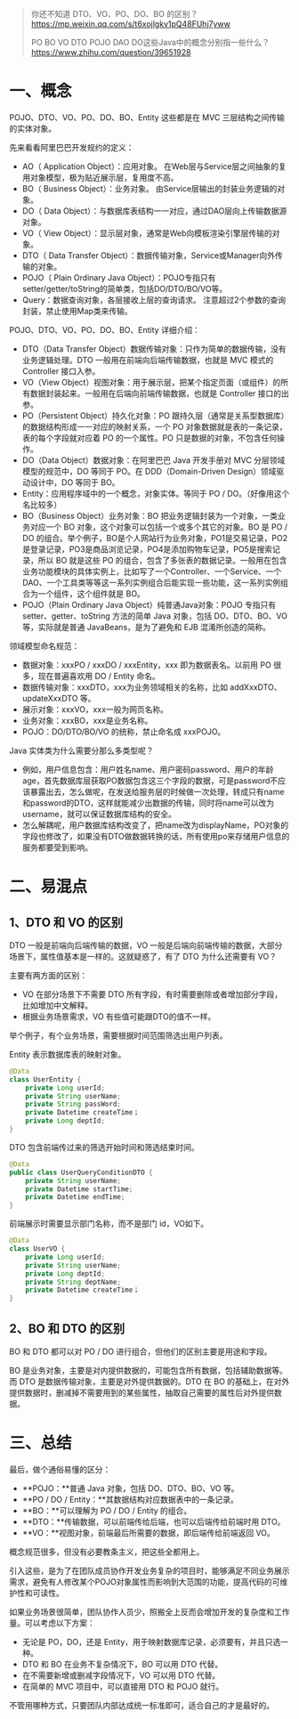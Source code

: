 > 你还不知道 DTO、VO、PO、DO、BO 的区别？https://mp.weixin.qq.com/s/t6xojlgkv1pQ48FUhj7yww
>
> PO BO VO DTO POJO DAO DO这些Java中的概念分别指一些什么？https://www.zhihu.com/question/39651928

# 一、概念

POJO、DTO、VO、PO、DO、BO、Entity 这些都是在 MVC 三层结构之间传输的实体对象。

先来看看阿里巴巴开发规约的定义：

- AO（ Application Object）：应用对象。 在Web层与Service层之间抽象的复用对象模型，极为贴近展示层，复用度不高。
- BO（ Business Object）：业务对象。 由Service层输出的封装业务逻辑的对象。
- DO（ Data Object）：与数据库表结构一一对应，通过DAO层向上传输数据源对象。
- VO（ View Object）：显示层对象，通常是Web向模板渲染引擎层传输的对象。
- DTO（ Data Transfer Object）：数据传输对象，Service或Manager向外传输的对象。
- POJO（ Plain Ordinary Java Object）：POJO专指只有setter/getter/toString的简单类，包括DO/DTO/BO/VO等。
- Query：数据查询对象，各层接收上层的查询请求。 注意超过2个参数的查询封装，禁止使用Map类来传输。

POJO、DTO、VO、PO、DO、BO、Entity 详细介绍：

- DTO（Data Transfer Object）数据传输对象：只作为简单的数据传输，没有业务逻辑处理。DTO 一般用在前端向后端传输数据，也就是 MVC 模式的 Controller 接口入参。
- VO（View Object）视图对象：用于展示层，把某个指定页面（或组件）的所有数据封装起来。一般用在后端向前端传输数据，也就是 Controller 接口的出参。
- PO（Persistent Object）持久化对象：PO 跟持久层（通常是关系型数据库）的数据结构形成一一对应的映射关系，一个 PO 对象数据就是表的一条记录，表的每个字段就对应着  PO 的一个属性。PO 只是数据的对象，不包含任何操作。
- DO（Data Object）数据对象：在阿里巴巴 Java 开发手册对 MVC 分层领域模型的规范中，DO 等同于 PO。在 DDD（Domain-Driven Design）领域驱动设计中，DO 等同于 BO。
- Entity：应用程序域中的一个概念，对象实体。等同于 PO / DO。（好像用这个名比较多）
- BO（Business Object）业务对象：BO 把业务逻辑封装为一个对象，一类业务对应一个 BO 对象，这个对象可以包括一个或多个其它的对象。BO 是 PO / DO 的组合。举个例子，BO是个人网站行为业务对象，PO1是交易记录，PO2是登录记录，PO3是商品浏览记录，PO4是添加购物车记录，PO5是搜索记录，所以 BO 就是这些 PO 的组合，包含了多张表的数据记录。一般用在包含业务功能模块的具体实例上，比如写了一个Controller、一个Service、一个DAO、一个工具类等等这一系列实例组合后能实现一些功能，这一系列实例组合为一个组件，这个组件就是 BO。
- POJO（Plain Ordinary Java Object）纯普通Java对象：POJO 专指只有 setter、getter、toString 方法的简单 Java 对象，包括 DO、DTO、BO、VO 等，实际就是普通 JavaBeans，是为了避免和 EJB 混淆所创造的简称。

领域模型命名规范：

- 数据对象：xxxPO / xxxDO / xxxEntity，xxx 即为数据表名。以前用 PO 很多，现在普遍喜欢用 DO / Entity 命名。
- 数据传输对象：xxxDTO，xxx为业务领域相关的名称，比如 addXxxDTO、updateXxxDTO 等。
- 展示对象：xxxVO，xxx一般为网页名称。
- 业务对象：xxxBO，xxx是业务名称。
- POJO：DO/DTO/BO/VO 的统称，禁止命名成 xxxPOJO。

Java 实体类为什么需要分那么多类型呢？

- 例如，用户信息包含：用户姓名name、用户密码password、用户的年龄age，首先数据库层获取PO数据包含这三个字段的数据，可是password不应该暴露出去，怎么做呢，在发送给服务层的时候做一次处理，转成只有name和password的DTO，这样就能减少出数据的传输，同时将name可以改为username，就可以保证数据库结构的安全。
- 怎么解耦呢，用户数据库结构改变了，把name改为displayName，PO对象的字段也修改了，如果没有DTO做数据转换的话，所有使用po来存储用户信息的服务都要受到影响。



# 二、易混点

## 1、DTO 和 VO 的区别

DTO 一般是前端向后端传输的数据，VO 一般是后端向前端传输的数据，大部分场景下，属性值基本是一样的。这就疑惑了，有了 DTO 为什么还需要有 VO？

主要有两方面的区别：

- VO 在部分场景下不需要 DTO 所有字段，有时需要删除或者增加部分字段，比如增加中文解释。
- 根据业务场景需求，VO 有些值可能跟DTO的值不一样。



举个例子，有个业务场景，需要根据时间范围筛选出用户列表。

Entity 表示数据库表的映射对象。

```java
@Data
class UserEntity {
    private Long userId;
    private String userName;
    private String passWord;
    private Datetime createTime；
    private Long deptId;
}
```



DTO 包含前端传过来的筛选开始时间和筛选结束时间。

```java
@Data
public class UserQueryConditionDTO {
    private String userName;
    private Datetime startTime;
    private Datetime endTime;
}
```



前端展示时需要显示部门名称，而不是部门 id，VO如下。

```java
@Data
class UserVO {
    private Long userId;
    private String userName;
    private Long deptId;
    private String deptName;
    private Datetime createTime；
}
```



## 2、BO 和 DTO 的区别

BO 和 DTO 都可以对 PO / DO 进行组合，但他们的区别主要是用途和字段。

BO 是业务对象，主要是对内提供数据的，可能包含所有数据，包括辅助数据等。而 DTO 是数据传输对象，主要是对外提供数据的。DTO 在 BO 的基础上，在对外提供数据时，删减掉不需要用到的某些属性，抽取自己需要的属性后对外提供数据。



# 三、总结

最后，做个通俗易懂的区分：

- **POJO：**普通 Java 对象，包括 DO、DTO、BO、VO 等。
- **PO / DO / Entity：**其数据结构对应数据表中的一条记录。
- **BO：**可以理解为 PO / DO / Entity 的组合。
- **DTO：**传输数据，可以前端传给后端，也可以后端传给前端时用 DTO。
- **VO：**视图对象，前端最后所需要的数据，即后端传给前端返回 VO。



概念规范很多，但没有必要教条主义，把这些全都用上。

引入这些，是为了在团队成员协作开发业务复杂的项目时，能够满足不同业务展示需求，避免有人修改某个POJO对象属性而影响到大范围的功能，提高代码的可维护性和可读性。



如果业务场景很简单，团队协作人员少，照搬全上反而会增加开发的复杂度和工作量。可以考虑以下方案：

- 无论是 PO，DO，还是 Entity，用于映射数据库记录，必须要有，并且只选一种。
- DTO 和 BO 在业务不复杂情况下，BO 可以用 DTO 代替。
- 在不需要新增或删减字段情况下，VO 可以用 DTO 代替。
- 在简单的 MVC 项目中，可以直接用 DTO 和 POJO 就行。



不管用哪种方式，只要团队内部达成统一标准即可，适合自己的才是最好的。